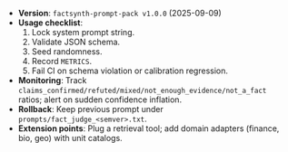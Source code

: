 - **Version**: `factsynth-prompt-pack v1.0.0` (2025-09-09)
- **Usage checklist**:
  1. Lock system prompt string.
  2. Validate JSON schema.
  3. Seed randomness.
  4. Record `METRICS`.
  5. Fail CI on schema violation or calibration regression.
- **Monitoring**: Track `claims_confirmed/refuted/mixed/not_enough_evidence/not_a_fact` ratios; alert on sudden confidence inflation.
- **Rollback**: Keep previous prompt under `prompts/fact_judge_<semver>.txt`.
- **Extension points**: Plug a retrieval tool; add domain adapters (finance, bio, geo) with unit catalogs.
